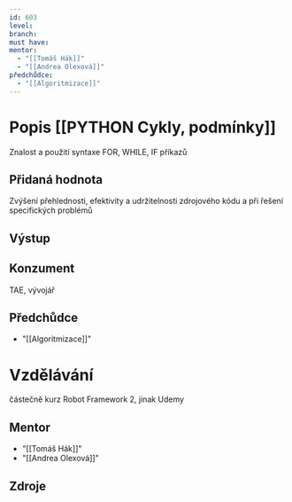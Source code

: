 ```yaml
---
id: 603
level: 
branch: 
must have: 
mentor: 
  - "[[Tomáš Hák]]"
  - "[[Andrea Olexová]]"
předchůdce: 
  - "[[Algoritmizace]]"
---
```



# Popis [[PYTHON Cykly, podmínky]]
Znalost a použití syntaxe FOR, WHILE, IF příkazů

## Přidaná hodnota
Zvýšení přehlednosti, efektivity a udržitelnosti zdrojového kódu a při řešení specifických problémů

## Výstup


## Konzument
TAE, vývojář

## Předchůdce

  - "[[Algoritmizace]]"

# Vzdělávání
částečně kurz Robot Framework 2, jinak Udemy

## Mentor

  - "[[Tomáš Hák]]"
  - "[[Andrea Olexová]]"

## Zdroje
